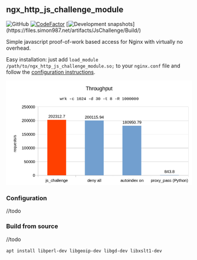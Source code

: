 
## ngx_http_js_challenge_module

![GitHub](https://img.shields.io/github/license/simon987/ngx_http_js_challenge_module.svg)
[![CodeFactor](https://www.codefactor.io/repository/github/simon987/ngx_http_js_challenge_module/badge)](https://www.codefactor.io/repository/github/simon987/ngx_http_js_challenge_module)
[![Development snapshots](https://ci.simon987.net/app/rest/builds/buildType(JsChallenge_Build)/statusIcon)](https://files.simon987.net/artifacts/JsChallenge/Build/)

Simple javascript proof-of-work based access for Nginx with virtually no overhead.

Easy installation: just add `load_module /path/to/ngx_http_js_challenge_module.so;` to your
`nginx.conf` file and follow the [configuration instructions](#configuration).


![throughput.png](throughput.png)


### Configuration

//todo


### Build from source

//todo

```bash
apt install libperl-dev libgeoip-dev libgd-dev libxslt1-dev
```
